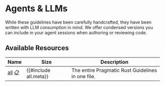 ﻿<!-- Copyright (c) Microsoft Corporation. Licensed under the MIT license. -->


# Agents & LLMs

While these guidelines have been carefully handcrafted, they have been written with LLM consumption in mind. 
We offer condensed versions you can include in your agent sessions when authoring or reviewing code.


## Available Resources

| Name | Size | Description |
|------|------|-------------|
| [all](https://microsoft.github.io/rust-guidelines/agents/all.txt) [📋](#) | {{#include all.meta}} | The entire Pragmatic Rust Guidelines in one file. |

<script>
// Makes the paste buttons works
document.addEventListener('DOMContentLoaded', function() {
    document.querySelectorAll('a[href="#"]').forEach(function(copyIcon) {
        copyIcon.onclick = function(e) {
            e.preventDefault();
            const link = this.parentElement.querySelector('a[href*="microsoft.github.com"]');
            if (link) {
                navigator.clipboard.writeText(link.href);
            }
        };
    });
});
</script>
